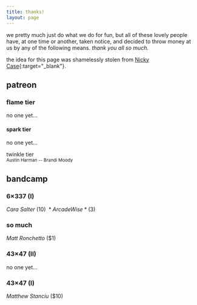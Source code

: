 ```yaml
---
title: thanks!
layout: page
---
```


we pretty much just do what we do for fun, but all of these lovely people have, at one time or another, taken notice, and decided to throw money at us by any of the following means. *thank you all so much.*

the idea for this page was shamelessly stolen from [Nicky Case](https://ncase.me){:target="_blank"}.

## patreon

### flame tier
no one yet...

#### spark tier
no one yet...

twinkle tier\
<small>Austin Harman -- Brandi Moody</small>

## bandcamp

### 6&times;337 (I)
*Cara Salter* ($10)\
*Arcade Wise* ($3)

### so much
*Matt Ronchetto* ($1)

### 43&times;47 (II)
no one yet...

### 43&times;47 (I)
*Matthew Stanciu* ($10)
